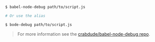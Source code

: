 ```sh
$ babel-node-debug path/to/script.js

# Or use the alias

$ bode-debug path/to/script.js
```

<blockquote class="babel-callout babel-callout-info">
  <p>
    For more information see the <a href="https://github.com/crabdude/babel-node-debug">crabdude/babel-node-debug repo</a>.
  </p>
</blockquote>

